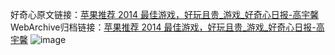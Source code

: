 好奇心原文链接：[苹果推荐 2014 最佳游戏，好玩且贵_游戏_好奇心日报-高宇馨](https://www.qdaily.com/articles/4230.html)
WebArchive归档链接：[苹果推荐 2014 最佳游戏，好玩且贵_游戏_好奇心日报-高宇馨](http://web.archive.org/web/20170914030841/http://www.qdaily.com/articles/4230.html)
![image](http://ww3.sinaimg.cn/large/007d5XDply1g3veymgpvqj30u052w4qp)